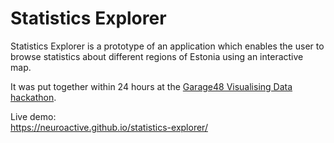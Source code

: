 # Statistics Explorer

Statistics Explorer is a prototype of an application which enables the user to browse statistics about different regions of Estonia using an interactive map.

It was put together within 24 hours at the [Garage48 Visualising Data hackathon](http://garage48.org/events/garage48-visualising-data).

Live demo:  
https://neuroactive.github.io/statistics-explorer/
